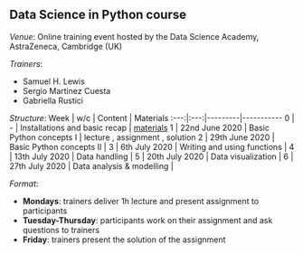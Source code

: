 
## Data Science in Python course

*Venue*: Online training event hosted by the Data Science Academy, AstraZeneca, Cambridge (UK)

*Trainers*:
- Samuel H. Lewis
- Sergio Martinez Cuesta
- Gabriella Rustici

*Structure*:
Week | w/c | Content | Materials
:---:|:---:|---------|-----------
0 | - | Installations and basic recap | [materials](notebooks/week0_materials.ipynb)
1 | 22nd June 2020 | Basic Python concepts I | lecture , assignment , solution
2 | 29th June 2020 | Basic Python concepts II | 
3 | 6th July 2020 | Writing and using functions |
4 | 13th July 2020 | Data handling |
5 | 20th July 2020 | Data visualization | 
6 | 27th July 2020 | Data analysis & modelling | 

*Format*:
- **Mondays**: trainers deliver 1h lecture and present assignment to participants
- **Tuesday-Thursday**: participants work on their assignment and ask questions to trainers
- **Friday**: trainers present the solution of the assignment

